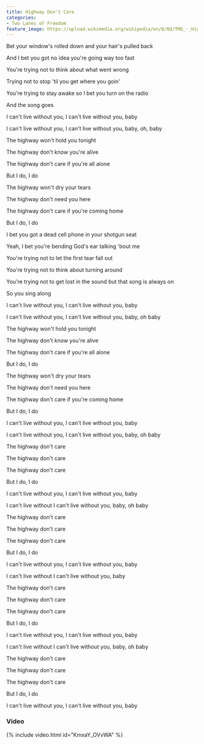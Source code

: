 ```yaml
---
title: Highway Don't Care
categories:
- Two Lanes of Freedom
feature_image: https://upload.wikimedia.org/wikipedia/en/0/0d/TMG_-_Highway_Dont_Care_cover.png
--- 
```

Bet your window's rolled down and your hair's pulled back

And I bet you got no idea you're going way too fast

You're trying not to think about what went wrong

Trying not to stop 'til you get where you goin'

You're trying to stay awake so I bet you turn on the radio

And the song goes

I can't live without you, I can't live without you, baby

I can't live without you, I can't live without you, baby, oh, baby

The highway won't hold you tonight

The highway don't know you're alive

The highway don't care if you're all alone

But I do, I do

The highway won't dry your tears

The highway don't need you here

The highway don't care if you're coming home

But I do, I do

I bet you got a dead cell phone in your shotgun seat

Yeah, I bet you're bending God's ear talking 'bout me

You're trying not to let the first tear fall out

You're trying not to think about turning around

You're trying not to get lost in the sound but that song is always on

So you sing along

I can't live without you, I can't live without you, baby

I can't live without you, I can't live without you, baby, oh baby

The highway won't hold you tonight

The highway don't know you're alive

The highway don't care if you're all alone

But I do, I do

The highway won't dry your tears

The highway don't need you here

The highway don't care if you're coming home

But I do, I do

I can't live without you, I can't live without you, baby

I can't live without you, I can't live without you, baby, oh baby

The highway don't care

The highway don't care

The highway don't care

But I do, I do

I can't live without you, I can't live without you, baby

I can't live without I can't live without you, baby, oh baby

The highway don't care

The highway don't care

The highway don't care

But I do, I do

I can't live without you, I can't live without you, baby

I can't live without I can't live without you, baby

The highway don't care

The highway don't care

The highway don't care

But I do, I do

I can't live without you, I can't live without you, baby

I can't live without I can't live without you, baby, oh baby

The highway don't care

The highway don't care

The highway don't care

But I do, I do

I can't live without you, I can't live without you, baby

### Video

{% include video.html id="KmxaY_OVvWA" %}



